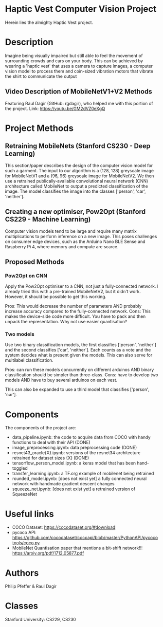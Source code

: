 # Haptic Vest Computer Vision Project
Herein lies the almighty Haptic Vest project.

# Description
Imagine being visually impaired but still able to feel the movement of surrounding crowds and cars on your body. This can be achieved by wearing a 'haptic vest' that uses a camera to capture images, a computer vision model to process them and coin-sized vibration motors that vibrate the shirt to communicate the output

## Video Description of MobileNetV1+V2 Methods
Featuring Raul Dagir (GitHub: rgdagir), who helped me with this portion of the project.
Link: https://youtu.be/GM2dVZ0eXgQ

# Project Methods
## Retraining MobileNets (Stanford CS230 - Deep Learning)
This section/paper describes the design of the computer vision model for such a garment. The input to our algorithm is a (128, 128) greyscale image for MobileNetV1 and a (96, 96) greyscale image for MobileNetV2. We then use a retrained publically-available convolutional neural network (CNN) architecture called MobileNet to output a predicted classification of the image. The model classifies the image into the classes ['person', 'car', 'neither']. 

## Creating a new optimiser, Pow2Opt (Stanford CS229 - Machine Learning)
Computer vision models tend to be large and require many matrix multiplications to perform inference on a new image. This poses challenges on consumer edge devices, such as the Arduino Nano BLE Sense and Raspberry Pi 4, where memory and compute are scarce. 

## Proposed Methods
### Pow2Opt on CNN
Apply the Pow2Opt optimiser to a CNN, not just a fully-connected network. I already tried this with a pre-trained MobileNetV2, but it didn't work. However, it should be possible to get this working. 

Pros: This would decrease the number of parameters AND probably increase accuracy compared to the fully-connected network.
Cons: This makes the device-side code more difficult. You have to pack and then unpack the representation. Why not use easier quantisation?

### Two models 
Use two binary classification models, the first classifies ['person', 'neither'] and the second classifies ['car', 'neither']. Each counts as a vote and the system decides what is present given the models. This can also serve for multilabel classification.

Pros: can run these models concurrently on different arduinos AND binary classification should be simpler than three-class.
Cons: have to develop two models AND have to buy several arduinos on each vest.

This can also be expanded to use a third model that classifies ['person', 'car'].


# Components
The components of the project are:
 - data_pipeline.ipynb: the code to acquire data from COCO with handy functions to deal with their API (DONE)
 - image_preprocessing.ipynb: data preprocessing code (DONE)
 - resnet43_oracle{X}.ipynb: versions of the resnet34 architecture retrained for dataset sizes {X} (DONE)
 - tensorflow_person_model.ipynb: a keras model that has been hand-toggled
 - transfer_learning.ipynb: a TF.org example of mobilenet being retrained
 - rounded_model.ipynb: [does not exist yet] a fully connected neural network with handmade gradient descent changes
 - squeeze_net.ipynb: [does not exist yet] a retrained version of SqueezeNet


# Useful links
- COCO Dataset: https://cocodataset.org/#download
- pycoco API: https://github.com/cocodataset/cocoapi/blob/master/PythonAPI/pycocotools/coco.py
- MobileNet Quantisation paper that mentions a bit-shift network!!! https://arxiv.org/pdf/1712.05877.pdf

# Authors
Philip Pfeffer & Raul Dagir

# Classes
Stanford University: CS229, CS230

